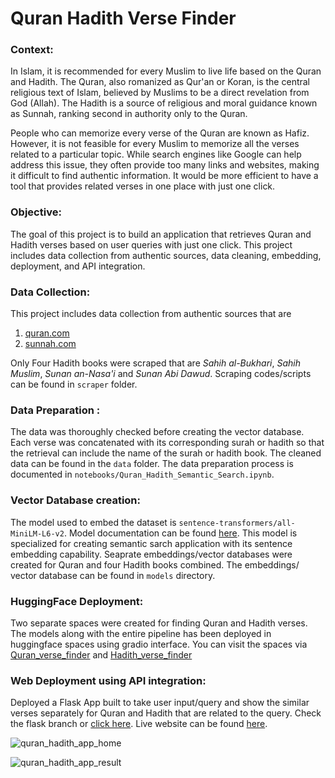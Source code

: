# Quran Hadith Verse Finder

### **Context:** <br/>

In Islam, it is recommended for every Muslim to live life based on the Quran and Hadith. The Quran, also romanized as Qur'an or Koran, is the central religious text of Islam, believed by Muslims to be a direct revelation from God (Allah). The Hadith is a source of religious and moral guidance known as Sunnah, ranking second in authority only to the Quran.

People who can memorize every verse of the Quran are known as Hafiz. However, it is not feasible for every Muslim to memorize all the verses related to a particular topic. While search engines like Google can help address this issue, they often provide too many links and websites, making it difficult to find authentic information. It would be more efficient to have a tool that provides related verses in one place with just one click.

### **Objective:**

The goal of this project is to build an application that retrieves Quran and Hadith verses based on user queries with just one click. This project includes data collection from authentic sources, data cleaning, embedding, deployment, and API integration.

### **Data Collection:**

This project includes data collection from authentic sources that are 
1. [quran.com](https://quran.com/)
2. [sunnah.com](https://sunnah.com/)

Only Four Hadith books were scraped that are *Sahih al-Bukhari*, *Sahih Muslim*, *Sunan an-Nasa'i* and *Sunan Abi Dawud*. Scraping codes/scripts can be found in `scraper` folder.

### **Data Preparation :** <br/>

The data was thoroughly checked before creating the vector database. Each verse was concatenated with its corresponding surah or hadith so that the retrieval can include the name of the surah or hadith book. The cleaned data can be found in the `data` folder. The data preparation process is documented in `notebooks/Quran_Hadith_Semantic_Search.ipynb`.

### **Vector Database creation:**

The model used to embed the dataset is `sentence-transformers/all-MiniLM-L6-v2`. Model documentation can be found [here](https://huggingface.co/sentence-transformers/all-MiniLM-L6-v2). This model is specialized for creating semantic sarch application with its sentence embedding capability. Seaprate embeddings/vector databases were created for Quran and four Hadith books combined. The embeddings/ vector database can be found in `models` directory.

### **HuggingFace Deployment:**

Two separate spaces were created for finding Quran and Hadith verses. The models along with the entire pipeline has been deployed in huggingface spaces using gradio interface. You can visit the spaces via [Quran_verse_finder](https://huggingface.co/spaces/mhdhrubo/quran_verse_finder) and [Hadith_verse_finder](https://huggingface.co/spaces/mhdhrubo/hadith_verse_finder)

### **Web Deployment using API integration:**

Deployed a Flask App built to take user input/query and show the similar verses separately for Quran and Hadith that are related to the query. Check the flask  branch or [click here](https://github.com/moinul-hossain-dhrubo/quran_hadith_verse_finder/tree/flask). Live website can be found [here](https://quran-hadith-verse-finder.onrender.com/).

![quran_hadith_app_home](https://github.com/user-attachments/assets/27bf614c-e15b-4d94-b7b4-d3141cb19a71)

![quran_hadith_app_result](https://github.com/user-attachments/assets/85b8dece-a1ef-405e-be78-2fd3fd50f08c)


